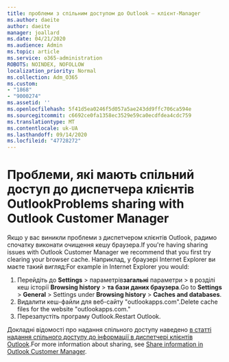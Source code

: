 ```yaml
---
title: проблеми з спільним доступом до Outlook – клієнт-Manager
ms.author: daeite
author: daeite
manager: joallard
ms.date: 04/21/2020
ms.audience: Admin
ms.topic: article
ms.service: o365-administration
ROBOTS: NOINDEX, NOFOLLOW
localization_priority: Normal
ms.collection: Adm_O365
ms.custom:
- "1868"
- "9000274"
ms.assetid: ''
ms.openlocfilehash: 5f41d5ea0246f5d057a5ae243dd9ffc706ca594e
ms.sourcegitcommit: c6692ce0fa1358ec3529e59ca0ecdfdea4cdc759
ms.translationtype: MT
ms.contentlocale: uk-UA
ms.lasthandoff: 09/14/2020
ms.locfileid: "47728272"
---
```

# <a name="problems-sharing-with-outlook-customer-manager"></a><span data-ttu-id="370d0-102">Проблеми, які мають спільний доступ до диспетчера клієнтів Outlook</span><span class="sxs-lookup"><span data-stu-id="370d0-102">Problems sharing with Outlook Customer Manager</span></span>

<span data-ttu-id="370d0-103">Якщо у вас виникли проблеми з диспетчером клієнтів Outlook, радимо спочатку виконати очищення кешу браузера.</span><span class="sxs-lookup"><span data-stu-id="370d0-103">If you're having sharing issues with Outlook Customer Manager we recommend that you first try clearing your browser cache.</span></span> <span data-ttu-id="370d0-104">Наприклад, у браузері Internet Explorer ви маєте такий вигляд:</span><span class="sxs-lookup"><span data-stu-id="370d0-104">For example in Internet Explorer you would:</span></span>

1. <span data-ttu-id="370d0-105">Перейдіть до **Settings**  >  параметрів**загальні** параметри > в розділі кеш історії **Browsing history**  >  **та бази даних браузера**.</span><span class="sxs-lookup"><span data-stu-id="370d0-105">Go to **Settings** > **General** > Settings under **Browsing history** > **Caches and databases**.</span></span>
2. <span data-ttu-id="370d0-106">Видалити кеш-файли для веб-сайту "outlookapps.com".</span><span class="sxs-lookup"><span data-stu-id="370d0-106">Delete cache files for the website "outlookapps.com."</span></span>
3. <span data-ttu-id="370d0-107">Перезапустіть програму Outlook.</span><span class="sxs-lookup"><span data-stu-id="370d0-107">Restart Outlook.</span></span>

<span data-ttu-id="370d0-108">Докладні відомості про надання спільного доступу наведено [в статті надання спільного доступу до інформації в диспетчері клієнтів Outlook](https://support.office.com/article/4f26cc69-67da-4cd5-b344-02d1a4799310%20).</span><span class="sxs-lookup"><span data-stu-id="370d0-108">For more information about sharing, see [Share information in Outlook Customer Manager](https://support.office.com/article/4f26cc69-67da-4cd5-b344-02d1a4799310%20).</span></span>